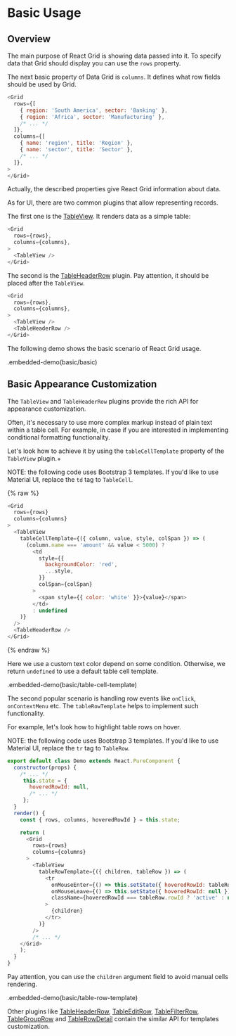 # Basic Usage

## Overview

The main purpose of React Grid is showing data passed into it. To specify data that Grid should display you can use the `rows` property.

The next basic property of Data Grid is `columns`. It defines what row fields should be used by Grid.

```js
<Grid
  rows={[
    { region: 'South America', sector: 'Banking' },
    { region: 'Africa', sector: 'Manufacturing' },
    /* ... */
  ]},
  columns={[
    { name: 'region', title: 'Region' },
    { name: 'sector', title: 'Sector' },
    /* ... */
  ]},
>
</Grid>
```

Actually, the described properties give React Grid information about data.

As for UI, there are two common plugins that allow representing records.

The first one is the [TableView](../reference/table-view.md). It renders data as a simple table:


```js
<Grid
  rows={rows},
  columns={columns},
>
  <TableView />
</Grid>
```

The second is the [TableHeaderRow](../reference/table-header-row.md) plugin. Pay attention, it should be placed after the `TableView`.

```js
<Grid
  rows={rows},
  columns={columns},
>
  <TableView />
  <TableHeaderRow />
</Grid>
```

The following demo shows the basic scenario of React Grid usage.

.embedded-demo(basic/basic)

## Basic Appearance Customization

The `TableView` and `TableHeaderRow` plugins provide the rich API for appearance customization.

Often, it's necessary to use more complex markup instead of plain text within a table cell. For example, in case if you are interested in implementing conditional formatting functionality.

Let's look how to achieve it by using the `tableCellTemplate` property of the `TableView` plugin.+

NOTE: the following code uses Bootstrap 3 templates. If you'd like to use Material UI, replace the `td` tag to `TableCell`.

{% raw %}
```js
<Grid
  rows={rows}
  columns={columns}
>
  <TableView
    tableCellTemplate={({ column, value, style, colSpan }) => (
      (column.name === 'amount' && value < 5000) ?
        <td
          style={{
            backgroundColor: 'red',
            ...style,
          }}
          colSpan={colSpan}
        >
          <span style={{ color: 'white' }}>{value}</span>
        </td>
        : undefined
    )}
  />
  <TableHeaderRow />
</Grid>
```
{% endraw %}

Here we use a custom text color depend on some condition. Otherwise, we return `undefined` to use a default table cell template.

.embedded-demo(basic/table-cell-template)

The second popular scenario is handling row events like `onClick`, `onContextMenu` etc. The `tableRowTemplate` helps to implement such functionality.

For example, let's look how to highlight table rows on hover.

NOTE: the following code uses Bootstrap 3 templates. If you'd like to use Material UI, replace the `tr` tag to `TableRow`.

```js
export default class Demo extends React.PureComponent {
  constructor(props) {
    /* ... */
     this.state = {
       hoveredRowId: null,
       /* ... */
     };
  }
  render() {
    const { rows, columns, hoveredRowId } = this.state;

    return (
      <Grid
        rows={rows}
        columns={columns}
      >
        <TableView
          tableRowTemplate={({ children, tableRow }) => (
            <tr
              onMouseEnter={() => this.setState({ hoveredRowId: tableRow.rowId })}
              onMouseLeave={() => this.setState({ hoveredRowId: null })}
              className={hoveredRowId === tableRow.rowId ? 'active' : null}
            >
              {children}
            </tr>
          )}
        />
        /* ... */
    </Grid>
    );
  }
}
```

Pay attention, you can use the `children` argument field to avoid manual cells rendering.

.embedded-demo(basic/table-row-template)

Other plugins like [TableHeaderRow](../reference/table-header-row.md), [TableEditRow](../reference/table-edit-row.md), [TableFilterRow](../reference/table-filter-row.md), [TableGroupRow](../reference/table-group-row.md) and [TableRowDetail](../reference/table-row-detail.md) contain the similar API for templates customization.
